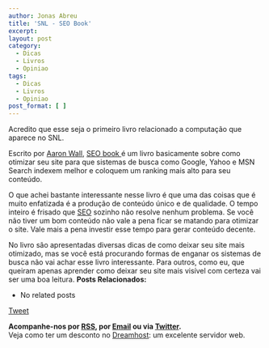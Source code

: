 ```yaml
---
author: Jonas Abreu
title: 'SNL - SEO Book'
excerpt:
layout: post
category:
  - Dicas
  - Livros
  - Opiniao
tags:
  - Dicas
  - Livros
  - Opiniao
post_format: [ ]
---
```

Acredito que esse seja o primeiro livro relacionado a computação que aparece no SNL.

Escrito por [Aaron Wall][1], [SEO book ][2] é um livro basicamente sobre como otimizar seu site para que sistemas de busca como Google, Yahoo e MSN Search indexem melhor e coloquem um ranking mais alto para seu conteúdo.

O que achei bastante interessante nesse livro é que uma das coisas que é muito enfatizada é a produção de conteúdo único e de qualidade. O tempo inteiro é frisado que [SEO][3] sozinho não resolve nenhum problema. Se você não tiver um bom conteúdo não vale a pena ficar se matando para otimizar o site. Vale mais a pena investir esse tempo para gerar conteúdo decente.

No livro são apresentadas diversas dicas de como deixar seu site mais otimizado, mas se você está procurando formas de enganar os sistemas de busca não vai achar esse livro interessante. Para outros, como eu, que queiram apenas aprender como deixar seu site mais visível com certeza vai ser uma boa leitura. 
**Posts Relacionados:** 
*   No related posts



[Tweet][4] 





**Acompanhe-nos por [ RSS][5], por [Email][6] ou via [Twitter][7].**  
Veja como ter um desconto no [Dreamhost][8]: um excelente servidor web.

 [1]: http://en.wikipedia.org/wiki/Aaron_Wall
 [2]: http://www.seobook.com/
 [3]: http://en.wikipedia.org/wiki/Search_engine_optimization
 [4]: https://twitter.com/share
 [5]: http://feeds.feedburner.com/VidaGeek
 [6]: http://feedburner.google.com/fb/a/mailverify?uri=VidaGeek&loc=pt_BR
 [7]: http://twitter.com/blogvidageek
 [8]: http://vidageek.net/dreamhost/
